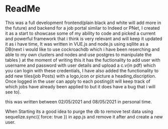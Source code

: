 # ReadMe
This was a full development frontend(plain black and white will add more in the future) and backend for a job portal similar to Indeed or PNet, I created it as a start to showcase some of my ability to code and picked a current and powerful framework that i think is very relevant and will keep it updated it as i have time, It was written in VUE.js and node.js using sqllite as a DB(next i would like to use cockroachdb which i have been reserching and able to my own clusters and nodes and use postgres to manipulate the tables ) at the moment of writing this it has the fuctionality to add user with username and password with user details and upload a c.v(in pdf) which you can login with these credentials, I have also added the functionality to add new tiles(job Posts) with a logo,icon or picture a heading,discription. Once logged in the user can apply to each posting(it will keep track of which jobs have already been applied to but it does have a bug that i will see to).

this was written between 02/05/2021 and 08/05/2021 in personal time.

When Starting its a good idea to purge the db to remove test data using sequelize.sync({ force: true }) in app.js and remove it after and create a new user.
